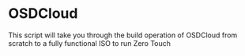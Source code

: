 # OSDCloud

This script will take you through the build operation of OSDCloud from scratch to a fully functional ISO to run Zero Touch
